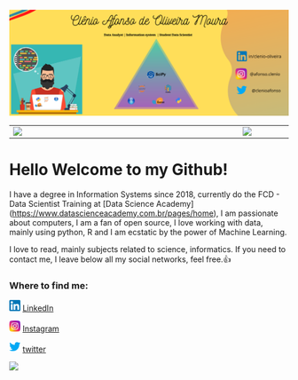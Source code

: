 
![Markdown](imagens/Capa_github.png)

<center>
<table>
    <tr>
        <td><img width="400px" align="left" src="https://github-readme-stats.vercel.app/api/top-langs/?username=clenio77&hide=html&layout=compact&theme=buefy" /></td>
        <td><img width="495px" align="left" src="https://github-readme-stats.vercel.app/api?username=clenio77&theme=buefy"/></td>
    </tr>   
</table>
</center>  

# Hello Welcome to my Github!

I have a degree in Information Systems since 2018, currently do the FCD - Data Scientist Training at [Data Science Academy] (https://www.datascienceacademy.com.br/pages/home), I am passionate about computers, I am a fan of open source, I love working with data, mainly using python, R and I am ecstatic by the power of Machine Learning.

I love to read, mainly subjects related to science, informatics. If you need to contact me, I leave below all my social networks, feel free.:+1:

### Where to find me:

<a href="https://www.linkedin.com/in/clenio-oliveira"><img src="imagens/linkedin.png" width="20"></img></a> [LinkedIn](https://www.linkedin.com/in/clenio-oliveira)  

<a href="https://www.instagram.com/afonso.clenio/"><img src="imagens/instagram.png" width="20"></img></a> [Instagram](https://www.instagram.com/afonso.clenio/) 

<a href="https://twitter.com/clenioafonso"><img src="imagens/twitter.png" width="20"></img></a> [twitter](https://twitter.com/clenioafonso)


![](https://komarev.com/ghpvc/?username=clenio77)

